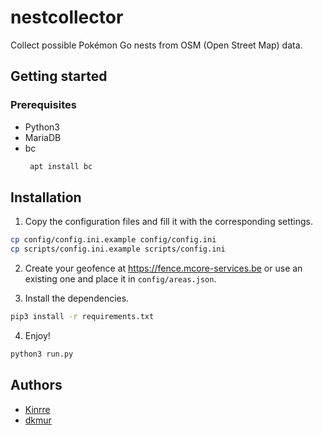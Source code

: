 # nestcollector
Collect possible Pokémon Go nests from OSM (Open Street Map) data.

## Getting started

### Prerequisites

* Python3
* MariaDB
* bc
  ```sh
   apt install bc
   ```

## Installation

1. Copy the configuration files and fill it with the corresponding settings.

  ```sh
  cp config/config.ini.example config/config.ini
  cp scripts/config.ini.example scripts/config.ini
  ```

2. Create your geofence at https://fence.mcore-services.be or use an existing one and place it in `config/areas.json`.

3. Install the dependencies.
  
  ```sh
  pip3 install -r requirements.txt
  ```

4. Enjoy!

  ```sh
  python3 run.py
  ```

## Authors
* [Kinrre](https://github.com/Kinrre)
* [dkmur](https://github.com/dkmur)
